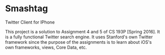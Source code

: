 # Smashtag
Twitter Client for IPhone

This project is a solution to Assignment 4 and 5 of CS 193P [Spring 2016]. It is a fully functional Twitter search engine. It uses Stanford's own Twitter framework since the purpose of the assignments is to learn about iOS's own frameworks, views, Core Data, etc.
